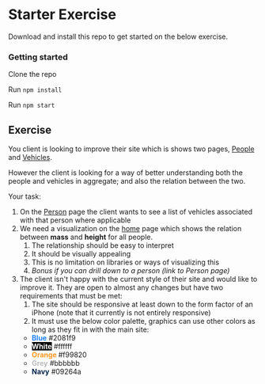 # Starter Exercise
Download and install this repo to get started on the below exercise.

### Getting started

Clone the repo

Run `npm install`

Run `npm start`

## Exercise

You client is looking to improve their site which is shows two pages, <a href="/people">People</a>  and <a href="/vehicles">Vehicles</a>.

However the client is looking for a way of better understanding both the people and vehicles in aggregate; and also the relation between the two.

Your task:
1. On the <a href="/people/1">Person</a> page the client wants to see a list of vehicles associated with that person where applicable
2. We need a visualization on the <a href="">home</a> page which shows the relation between **mass** and **height** for all people.
    1. The relationship should be easy to interpret
    2. It should be visually appealing
    3. This is no limitation on libraries or ways of visualizing this
    4. *Bonus if you can drill down to a person (link to Person page)*
3. The client isn't happy with the current style of their site and would like to improve it. They are open to almost any changes but have two requirements that must be met:
    1. The site should be responsive at least down to the form factor of an iPhone (note that it currently is not entirely responsive)
    2. It must use the below color palette, graphics can use other colors as long as they fit in with the main site:
      * <span style="font-weight:700; color:#2081f9">Blue</span> #2081f9
      * <span style="font-weight:700; color:#ffffff; background:#000">White</span> #ffffff
      * <span style="font-weight:700; color:#f99820">Orange </span> #f99820
      * <span style="font-weight:700; color:#bbbbbb">Grey</span> #bbbbbb
      * <span style="font-weight:700; color:#09264a">Navy</span> #09264a
